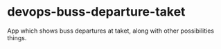 # devops-buss-departure-taket
App which shows buss departures at taket, along with other possibilities things.
